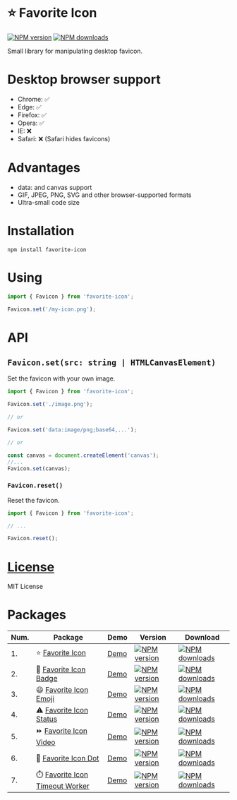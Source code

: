 ⭐ Favorite Icon
=============

[![NPM version](https://img.shields.io/npm/v/favorite-icon.svg?style=flat)](https://www.npmjs.com/package/favorite-icon)
[![NPM downloads](https://img.shields.io/npm/dm/favorite-icon.svg?style=flat)](https://www.npmjs.com/package/favorite-icon)

Small library for manipulating desktop favicon.

# Desktop browser support
- Chrome: ✅
- Edge: ✅
- Firefox: ✅
- Opera: ✅
- IE: ❌
- Safari: ❌ (Safari hides favicons)

# Advantages
- data: and canvas support
- GIF, JPEG, PNG, SVG and other browser-supported formats
- Ultra-small code size

# Installation
`npm install favorite-icon`

# Using
```js
import { Favicon } from 'favorite-icon';

Favicon.set('/my-icon.png');
```

# API

## `Favicon.set(src: string | HTMLCanvasElement)`
Set the favicon with your own image.

```js
import { Favicon } from 'favorite-icon';

Favicon.set('./image.png');

// or

Favicon.set('data:image/png;base64,...');

// or

const canvas = document.createElement('canvas');
//...
Favicon.set(canvas);
```

### `Favicon.reset()`
Reset the favicon.

```js
import { Favicon } from 'favorite-icon';

// ...

Favicon.reset();
```

# [License](./LICENSE)
MIT License

# Packages

| Num. | Package        | Demo           | Version   | Download |
| ---- | -------------- | -------------- | ------- | ------ |
| 1. | ⭐ [Favorite Icon](https://github.com/favorite-icon/favorite-icon) | [Demo](https://favorite-icon.github.io/examples/index.html) | [![NPM version](https://img.shields.io/npm/v/favorite-icon.svg?style=flat)](https://www.npmjs.com/package/favorite-icon) | [![NPM downloads](https://img.shields.io/npm/dm/favorite-icon.svg?style=flat)](https://www.npmjs.com/package/favorite-icon) |
| 2. | 📛 [Favorite Icon Badge](https://github.com/favorite-icon/favorite-icon-badge)| [Demo](https://favorite-icon.github.io/examples/badge.html) | [![NPM version](https://img.shields.io/npm/v/favorite-icon-badge.svg?style=flat)](https://www.npmjs.com/package/favorite-icon-badge) | [![NPM downloads](https://img.shields.io/npm/dm/favorite-icon-badge.svg?style=flat)](https://www.npmjs.com/package/favorite-icon-badge) |
| 3. | 😃 [Favorite Icon Emoji](https://github.com/favorite-icon/favorite-icon-emoji) | [Demo](https://favorite-icon.github.io/examples/emoji.html) | [![NPM version](https://img.shields.io/npm/v/favorite-icon-emoji.svg?style=flat)](https://www.npmjs.com/package/favorite-icon-emoji) | [![NPM downloads](https://img.shields.io/npm/dm/favorite-icon-emoji.svg?style=flat)](https://www.npmjs.com/package/favorite-icon-emoji) |
| 4. | ⚠️ [Favorite Icon Status](https://github.com/favorite-icon/favorite-icon-status) | [Demo](https://favorite-icon.github.io/examples/status.html) | [![NPM version](https://img.shields.io/npm/v/favorite-icon-status.svg?style=flat)](https://www.npmjs.com/package/favorite-icon-status) | [![NPM downloads](https://img.shields.io/npm/dm/favorite-icon-status.svg?style=flat)](https://www.npmjs.com/package/favorite-icon-status) |
| 5. | ⏩ [Favorite Icon Video](https://github.com/favorite-icon/favorite-icon-video) | [Demo](https://favorite-icon.github.io/examples/video.html) | [![NPM version](https://img.shields.io/npm/v/favorite-icon-video.svg?style=flat)](https://www.npmjs.com/package/favorite-icon-video) | [![NPM downloads](https://img.shields.io/npm/dm/favorite-icon-video.svg?style=flat)](https://www.npmjs.com/package/favorite-icon-video) |
| 6. | 🔴 [Favorite Icon Dot](https://github.com/favorite-icon/favorite-icon-dot) | [Demo](https://favorite-icon.github.io/examples/dot.html) | [![NPM version](https://img.shields.io/npm/v/favorite-icon-dot.svg?style=flat)](https://www.npmjs.com/package/favorite-icon-dot) | [![NPM downloads](https://img.shields.io/npm/dm/favorite-icon-dot.svg?style=flat)](https://www.npmjs.com/package/favorite-icon-dot) |
| 7. | ⏱️ [Favorite Icon Timeout Worker](https://github.com/favorite-icon/favorite-icon-timeout-worker) | [Demo](https://favorite-icon.github.io/examples/blinking-dot.html) | [![NPM version](https://img.shields.io/npm/v/favorite-icon-timeout-worker.svg?style=flat)](https://www.npmjs.com/package/favorite-icon-timeout-worker) | [![NPM downloads](https://img.shields.io/npm/dm/favorite-icon-timeout-worker.svg?style=flat)](https://www.npmjs.com/package/favorite-icon-timeout-worker) |

